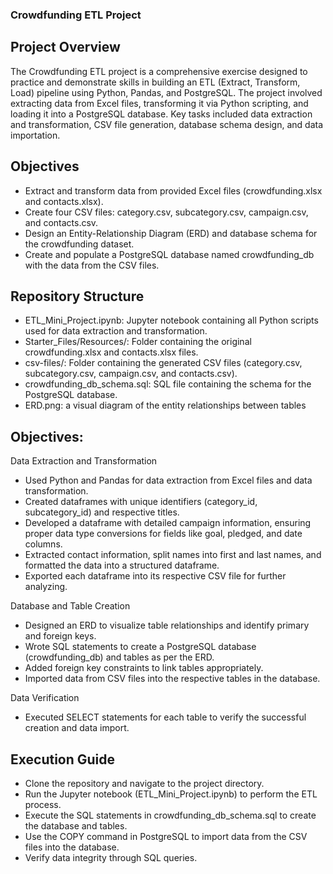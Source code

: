 ### Crowdfunding ETL Project

## Project Overview

The Crowdfunding ETL project is a comprehensive exercise designed to practice and demonstrate skills in building an ETL (Extract, Transform, Load) pipeline using Python, Pandas, and PostgreSQL. The project involved extracting data from Excel files, transforming it via Python scripting, and loading it into a PostgreSQL database. Key tasks included data extraction and transformation, CSV file generation, database schema design, and data importation.

## Objectives

- Extract and transform data from provided Excel files (crowdfunding.xlsx and contacts.xlsx).
- Create four CSV files: category.csv, subcategory.csv, campaign.csv, and contacts.csv.
- Design an Entity-Relationship Diagram (ERD) and database schema for the crowdfunding dataset.
- Create and populate a PostgreSQL database named crowdfunding_db with the data from the CSV files.
  
## Repository Structure

- ETL_Mini_Project.ipynb: Jupyter notebook containing all Python scripts used for data extraction and transformation.
- Starter_Files/Resources/: Folder containing the original crowdfunding.xlsx and contacts.xlsx files.
- csv-files/: Folder containing the generated CSV files (category.csv, subcategory.csv, campaign.csv, and contacts.csv).
- crowdfunding_db_schema.sql: SQL file containing the schema for the PostgreSQL database.
- ERD.png: a visual diagram of the entity relationships between tables
  
## Objectives:

Data Extraction and Transformation
- Used Python and Pandas for data extraction from Excel files and data transformation.
- Created dataframes with unique identifiers (category_id, subcategory_id) and respective titles.
- Developed a dataframe with detailed campaign information, ensuring proper data type conversions for fields like goal, pledged, and date columns.
- Extracted contact information, split names into first and last names, and formatted the data into a structured dataframe.
- Exported each dataframe into its respective CSV file for further analyzing.
 
Database and Table Creation
- Designed an ERD to visualize table relationships and identify primary and foreign keys.
- Wrote SQL statements to create a PostgreSQL database (crowdfunding_db) and tables as per the ERD.
- Added foreign key constraints to link tables appropriately.
- Imported data from CSV files into the respective tables in the database.
  
Data Verification
- Executed SELECT statements for each table to verify the successful creation and data import.

## Execution Guide

- Clone the repository and navigate to the project directory.
- Run the Jupyter notebook (ETL_Mini_Project.ipynb) to perform the ETL process.
- Execute the SQL statements in crowdfunding_db_schema.sql to create the database and tables.
- Use the COPY command in PostgreSQL to import data from the CSV files into the database.
- Verify data integrity through SQL queries.

